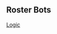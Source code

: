 ## Roster Bots

[Logic](https://github.com/Toosick/roster-bots/blob/master/src/routes/home/Home.js)
